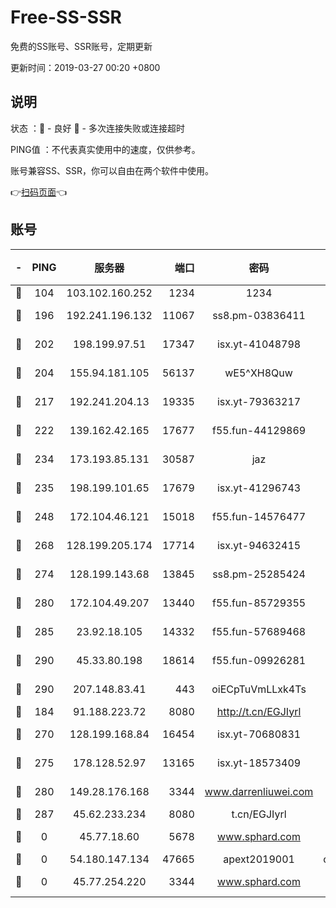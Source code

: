 # Free-SS-SSR

免费的SS账号、SSR账号，定期更新

更新时间：2019-03-27 00:20 +0800

## 说明

状态     ：🙂 - 良好 🙁 - 多次连接失败或连接超时

PING值   ：不代表真实使用中的速度，仅供参考。

账号兼容SS、SSR，你可以自由在两个软件中使用。

👉[扫码页面](https://liesauer.github.io/Free-SS-SSR/)👈

## 账号

|-|PING|服务器|端口|密码|加密方式|区域|
|:----:|:----:|:-----:|-----:|:----:|:----:|:----:|
|🙂|104|103.102.160.252|1234|1234|rc4-md5|JP|
|🙂|196|192.241.196.132|11067|ss8.pm-03836411|aes-256-cfb|US|
|🙂|202|198.199.97.51|17347|isx.yt-41048798|aes-256-cfb|US|
|🙂|204|155.94.181.105|56137|wE5^XH8Quw|aes-256-cfb|US|
|🙂|217|192.241.204.13|19335|isx.yt-79363217|aes-256-cfb|US|
|🙂|222|139.162.42.165|17677|f55.fun-44129869|aes-256-cfb|SG|
|🙂|234|173.193.85.131|30587|jaz|aes-256-cfb|US|
|🙂|235|198.199.101.65|17679|isx.yt-41296743|aes-256-cfb|US|
|🙂|248|172.104.46.121|15018|f55.fun-14576477|aes-256-cfb|SG|
|🙂|268|128.199.205.174|17714|isx.yt-94632415|aes-256-cfb|SG|
|🙂|274|128.199.143.68|13845|ss8.pm-25285424|aes-256-cfb|SG|
|🙂|280|172.104.49.207|13440|f55.fun-85729355|aes-256-cfb|SG|
|🙂|285|23.92.18.105|14332|f55.fun-57689468|aes-256-cfb|US|
|🙂|290|45.33.80.198|18614|f55.fun-09926281|aes-256-cfb|US|
|🙂|290|207.148.83.41|443|oiECpTuVmLLxk4Ts|aes-256-cfb|AU|
|🙂|184|91.188.223.72|8080|http://t.cn/EGJIyrl|rc4-md5|RU|
|🙂|270|128.199.168.84|16454|isx.yt-70680831|aes-256-cfb|SG|
|🙂|275|178.128.52.97|13165|isx.yt-18573409|aes-256-cfb|SG|
|🙂|280|149.28.176.168|3344|www.darrenliuwei.com|aes-256-cfb|AU|
|🙂|287|45.62.233.234|8080|t.cn/EGJIyrl|rc4-md5|CA|
|🙁|0|45.77.18.60|5678|www.sphard.com|aes-256-cfb|JP|
|🙁|0|54.180.147.134|47665|apext2019001|chacha20|KR|
|🙁|0|45.77.254.220|3344|www.sphard.com|aes-256-cfb|SG|

